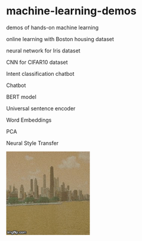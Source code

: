 # machine-learning-demos
demos of hands-on machine learning

online learning with Boston housing dataset

neural network for Iris dataset

CNN for CIFAR10 dataset

Intent classification chatbot

Chatbot

BERT model

Universal sentence encoder

Word Embeddings

PCA

Neural Style Transfer

![Alt Text](https://github.com/zetongqi/machine-learning-demos/blob/master/neural_style_transfer_pics/neural_style_transfer.gif)
